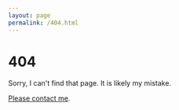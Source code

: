 ```yaml
---
layout: page
permalink: /404.html
---
```


# 404

Sorry, I can't find that page. It is likely my mistake.

<a href="{{ HOME_PATH }}">Please contact me</a>.
